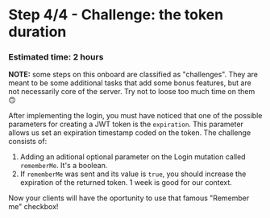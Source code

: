 # Step 4/4 - Challenge: the token duration
### Estimated time: 2 hours

**NOTE:** some steps on this onboard are classified as "challenges". They are meant to be some additional tasks that add some bonus features, but are not necessarily core of the server. Try not to loose too much time on them 🙃

After implementing the login, you must have noticed that one of the possible parameters for creating a JWT token is the `expiration`. This parameter allows us set an expiration timestamp coded on the token. The challenge consists of:

1. Adding an aditional optional parameter on the Login mutation called `rememberMe`. It's a boolean.
1. If `rememberMe` was sent and its value is `true`, you should increase the expiration of the returned token. 1 week is good for our context.

Now your clients will have the oportunity to use that famous "Remember me" checkbox!
